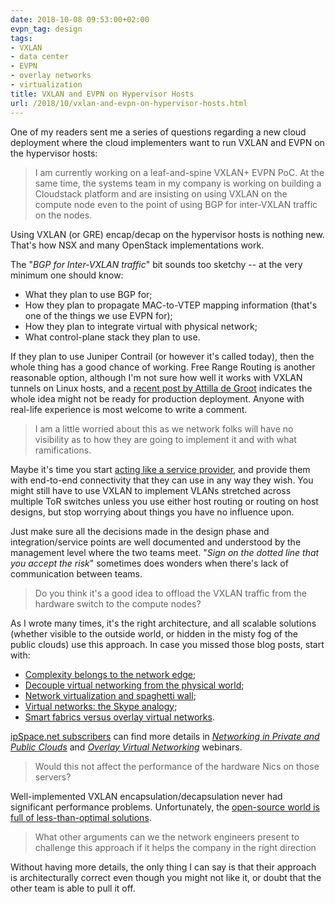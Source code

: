 ```yaml
---
date: 2018-10-08 09:53:00+02:00
evpn_tag: design
tags:
- VXLAN
- data center
- EVPN
- overlay networks
- virtualization
title: VXLAN and EVPN on Hypervisor Hosts
url: /2018/10/vxlan-and-evpn-on-hypervisor-hosts.html
---
```

One of my readers sent me a series of questions regarding a new cloud deployment where the cloud implementers want to run VXLAN and EVPN on the hypervisor hosts:

> I am currently working on a leaf-and-spine VXLAN+ EVPN PoC. At the same time, the systems team in my company is working on building a Cloudstack platform and are insisting on using VXLAN on the compute node even to the point of using BGP for inter-VXLAN traffic on the nodes.

Using VXLAN (or GRE) encap/decap on the hypervisor hosts is nothing new. That's how NSX and many OpenStack implementations work.
<!--more-->
The "*BGP for Inter-VXLAN traffic*" bit sounds too sketchy -- at the very minimum one should know:

-   What they plan to use BGP for;
-   How they plan to propagate MAC-to-VTEP mapping information (that's one of the things we use EVPN for);
-   How they plan to integrate virtual with physical network;
-   What control-plane stack they plan to use.

If they plan to use Juniper Contrail (or however it's called today), then the whole thing has a good chance of working. Free Range Routing is another reasonable option, although I'm not sure how well it works with VXLAN tunnels on Linux hosts, and a [recent post by Attilla de Groot](https://cumulusnetworks.com/blog/evpn-host/) indicates the whole idea might not be ready for production deployment. Anyone with real-life experience is most welcome to write a comment.

> I am a little worried about this as we network folks will have no visibility as to how they are going to implement it and with what ramifications.

Maybe it's time you start [acting like a service provider](https://blog.ipspace.net/2016/08/networking-is-infrastructure-get-used.html), and provide them with end-to-end connectivity that they can use in any way they wish. You might still have to use VXLAN to implement VLANs stretched across multiple ToR switches unless you use either host routing or routing on host designs, but stop worrying about things you have no influence upon.

Just make sure all the decisions made in the design phase and integration/service points are well documented and understood by the management level where the two teams meet. "*Sign on the dotted line that you accept the risk*" sometimes does wonders when there's lack of communication between teams.

> Do you think it's a good idea to offload the VXLAN traffic from the hardware switch to the compute nodes?

As I wrote many times, it's the right architecture, and all scalable solutions (whether visible to the outside world, or hidden in the misty fog of the public clouds) use this approach. In case you missed those blog posts, start with:

-   [Complexity belongs to the network edge](https://blog.ipspace.net/2011/05/complexity-belongs-to-network-edge.html);
-   [Decouple virtual networking from the physical world](https://blog.ipspace.net/2011/12/decouple-virtual-networking-from.html);
-   [Network virtualization and spaghetti wall](https://blog.ipspace.net/2013/06/network-virtualization-and-spaghetti.html);
-   [Virtual networks: the Skype analogy](https://blog.ipspace.net/2012/05/virtual-networks-skype-analogy.html);
-   [Smart fabrics versus overlay virtual networks](https://blog.ipspace.net/2013/07/smart-fabrics-versus-overlay-virtual.html).

[ipSpace.net subscribers](https://www.ipspace.net/Subscription) can find more details in [*Networking in Private and Public Clouds*](https://www.ipspace.net/Networking_in_Private_and_Public_Clouds) and [*Overlay Virtual Networking*](https://www.ipspace.net/Overlay_Virtual_Networking) webinars.

> Would this not affect the performance of the hardware Nics on those servers?

Well-implemented VXLAN encapsulation/decapsulation never had significant performance problems. Unfortunately, the [open-source world is full of less-than-optimal solutions](https://blog.ipspace.net/2014/11/open-vswitch-performance-revisited.html).

> What other arguments can we the network engineers present to challenge this approach if it helps the company in the right direction

Without having more details, the only thing I can say is that their approach is architecturally correct even though you might not like it, or doubt that the other team is able to pull it off.
